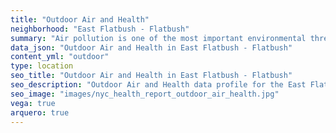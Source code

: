 ```yaml
---
title: "Outdoor Air and Health"
neighborhood: "East Flatbush - Flatbush"
summary: "Air pollution is one of the most important environmental threats to urban populations and while all people are exposed, pollutant emissions, levels of exposure, and population vulnerability vary across neighborhoods. Exposures to common air pollutants have been linked to respiratory and cardiovascular diseases, cancers, and premature deaths."
data_json: "Outdoor Air and Health in East Flatbush - Flatbush"
content_yml: "outdoor"
type: location
seo_title: "Outdoor Air and Health in East Flatbush - Flatbush"
seo_description: "Outdoor Air and Health data profile for the East Flatbush - Flatbush neighborhood of NYC."
seo_image: "images/nyc_health_report_outdoor_air_health.jpg"
vega: true
arquero: true
---
```

